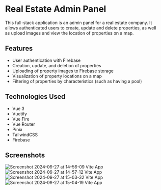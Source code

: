 # Real Estate Admin Panel

This full-stack application is an admin panel for a real estate company. It allows authenticated users to create, update and delete properties, as well as upload images and view the location of properties on a map.


## Features

- User authentication with Firebase
- Creation, update, and deletion of properties
- Uploading of property images to Firebase storage
- Visualization of property locations on a map
- Filtering of properties by characteristics (such as having a pool)


## Technologies Used

- Vue 3
- Vuetify
- Vue Fire
- Vue Router
- Pinia
- TailwindCSS
- Firebase
## Screenshots

![Screenshot 2024-09-27 at 14-56-09 Vite App](https://github.com/user-attachments/assets/4e59f5e6-5910-415f-8668-f73a1eef5083)
![Screenshot 2024-09-27 at 14-57-12 Vite App](https://github.com/user-attachments/assets/c722c876-918b-451d-923f-aae06755e8cb)
![Screenshot 2024-09-27 at 15-03-32 Vite App](https://github.com/user-attachments/assets/954c915d-0817-4bf1-bf40-60bd8a05edab)
![Screenshot 2024-09-27 at 15-04-19 Vite App](https://github.com/user-attachments/assets/b462efdd-ad86-4732-af4d-10b2e198fe86)
